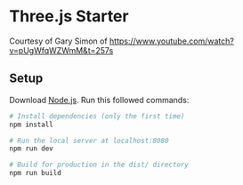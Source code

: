 # Three.js Starter
Courtesy of Gary Simon of https://www.youtube.com/watch?v=pUgWfqWZWmM&t=257s

## Setup
Download [Node.js](https://nodejs.org/en/download/).
Run this followed commands:

``` bash
# Install dependencies (only the first time)
npm install

# Run the local server at localhost:8080
npm run dev

# Build for production in the dist/ directory
npm run build
```
